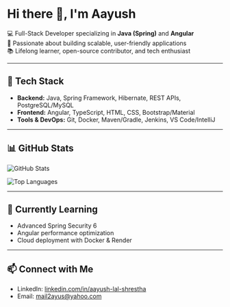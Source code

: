 # Hi there 👋, I'm Aayush

💻 Full-Stack Developer specializing in **Java (Spring)** and **Angular**  
🚀 Passionate about building scalable, user-friendly applications  
📚 Lifelong learner, open-source contributor, and tech enthusiast  

---

## 🔧 Tech Stack
- **Backend:** Java, Spring Framework, Hibernate, REST APIs, PostgreSQL/MySQL  
- **Frontend:** Angular, TypeScript, HTML, CSS, Bootstrap/Material  
- **Tools & DevOps:** Git, Docker, Maven/Gradle, Jenkins, VS Code/IntelliJ  

---

## 📊 GitHub Stats
![GitHub Stats](https://github-readme-stats.vercel.app/api?username=AayushShrestha14&show_icons=true&theme=tokyonight)

![Top Languages](https://github-readme-stats.vercel.app/api/top-langs/?username=AayushShrestha14&layout=compact&theme=tokyonight)

---

## 🌱 Currently Learning
- Advanced Spring Security 6  
- Angular performance optimization  
- Cloud deployment with Docker & Render  

---

## 📫 Connect with Me
- LinkedIn: [linkedin.com/in/aayush-lal-shrestha](https://www.linkedin.com/in/aayush-lal-shrestha/)    
- Email: mail2ayus@yahoo.com
